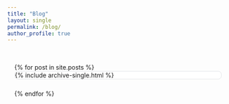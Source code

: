 ```yaml
---
title: "Blog"
layout: single
permalink: /blog/
author_profile: true
---
```


<div class="blog-list">
  {% for post in site.posts %}
    <div class="blog-card">
      {% include archive-single.html %}
    </div>
  {% endfor %}
</div>

<style>
.blog-list {
  max-width: 900px;
  margin: 0 auto;
  padding: 2rem 1rem;
}

.blog-card {
  background: white;
  border: 1px solid #e1e4e8;
  border-radius: 8px;
  margin-bottom: 1.5rem;
  transition: box-shadow 0.2s ease;
}

.blog-card:hover {
  box-shadow: 0 4px 12px rgba(0,0,0,0.1);
}

@media (max-width: 768px) {
  .blog-list {
    padding: 1rem;
  }
}

.blog-card h2 {
  margin-top: 0;
  margin-bottom: 10px;
}

.blog-card .page__meta {
  margin: 10px 0;
  color: #666;
}

.blog-card .archive__item-excerpt {
  color: #333;
  line-height: 1.6;
}
</style> 